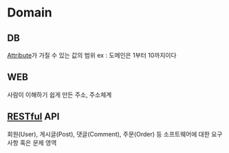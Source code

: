# Domain
## DB
[Attribute](Attribute)가 가질 수 있는 값의 범위
ex : 도메인은 1부터 10까지이다

## WEB
사람이 이해하기 쉽게 만든 주소,
주소체계

## [RESTful](RESTful) API
회원(User), 게시글(Post), 댓글(Comment), 주문(Order) 등 소프트웨어에 대한 요구사항 혹은 문제 영역